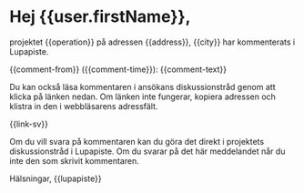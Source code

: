# Hej {{user.firstName}},

projektet {{operation}} p&aring; adressen {{address}}, {{city}} har kommenterats i Lupapiste. 

{{comment-from}} ({{comment-time}}):
{{comment-text}}

Du kan ocks&aring; l&auml;sa kommentaren i ans&ouml;kans diskussionstr&aring;d genom att klicka p&aring; l&auml;nken nedan. Om l&auml;nken inte fungerar, kopiera adressen och klistra in den i webbl&auml;sarens adressf&auml;lt.

{{link-sv}}

Om du vill svara p&aring; kommentaren kan du g&ouml;ra det direkt i projektets diskussionstr&aring;d i Lupapiste. Om du svarar p&aring; det h&auml;r meddelandet n&aring;r du inte den som skrivit kommentaren.

H&auml;lsningar,
{{lupapiste}}